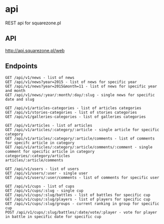 # api
REST api for squarezone.pl

## API

http://api.squarezone.pl/web


## Endpoints

	GET /api/v1/news - list of news
	GET /api/v1/news?year=2015 - list of news for specific year
	GET /api/v1/news?year=2015&month=11 - list of news for specific year and month
	GET /api/v1/news/:year/:month/:day/:slug - single news for specific date and slug

	GET /api/v1/articles-categories - list of articles categories
	GET /api/v1/stories-categories - list of stories categories
	GET /api/v1/galleries-categories - list of galleries categories

	GET /api/v1/articles - list of articles
	GET /api/v1/articles/:category/:article - single article for specific category
	GET /api/v1/articles/:category/:article/comments - list of comments for specifc article in category
	GET /api/v1/articles/:category/:article/comments/:comment - single comment for specific article in category
	categories/:category/articles
	articles/:article/comments

	GET /api/v1/users - list of users
	GET /api/v1/users/:user - single user
	GET /api/v1/users/:user/comments - list of comments for specific user

	GET /api/v1/cups - list of cups
	GET /api/v1/cups/:slug - single cup
	GET /api/v1/cups/:slug/battles - list of battles for specific cup
	GET /api/v1/cups/:slug/players - list of players for specific cup 
	GET /api/v1/cups/:slug/groups - current ranking in group for specific cup
	POST /api/v1/cups/:slug/battles/:date/vote/:player - vote for player in battle in specific date for specific cup

## 